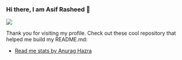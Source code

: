 ### Hi there, I am Asif Rasheed 👋

![](https://github-readme-stats.vercel.app/api?username=asifrasheed6&count_private=true)

Thank you for visiting my profile. Check out these cool repository that helped me build my README.md:
- [Read me stats by Anurag Hazra](https://github.com/anuraghazra/github-readme-stats)
